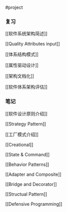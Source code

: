 #project

### 复习

[[软件系统架构简述]]

[[Quality Attributes input]]

[[体系结构模式]]

[[属性驱动设计]]

[[架构文档化]]

[[软件体系架构评估]]

### 笔记

[[软件设计原则介绍]]

[[Strategy Pattern]]

[[工厂模式介绍]]

[[Creational]]

[[State & Command]]

[[Behavior Patterns]]

[[Adapter and Composite]]

[[Bridge and Decorator]]

[[Structual Pattern]]

[[Defensive Programming]]

